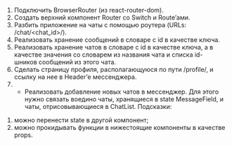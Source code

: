 1. Подключить BrowserRouter (из react-router-dom).
2. Создать верхний компонент Router со Switch и Route’ами.
3. Разбить приложение на чаты с помощью роутера (URLs: /chat/<chat_id>/).
4. Реализовать хранение сообщений в словаре с id в качестве ключа.
5. Реализовать хранение чатов в словаре с id в качестве ключа, а в качестве значения со словарем из названия чата и списка id-шников сообщений из этого чата.
6. Сделать страницу профиля, располагающуюся по пути /profile/, и ссылку на нее в Header’е мессенджера.
7. * Реализовать добавление новых чатов в мессенджер. Для этого нужно связать воедино чаты, хранящиеся в state MessageField, и чаты, отрисовывающиеся в ChatList.
Подсказки:

1) можно перенести state в другой компонент;
2) можно прокидывать функции в нижестоящие компоненты в качестве props.


